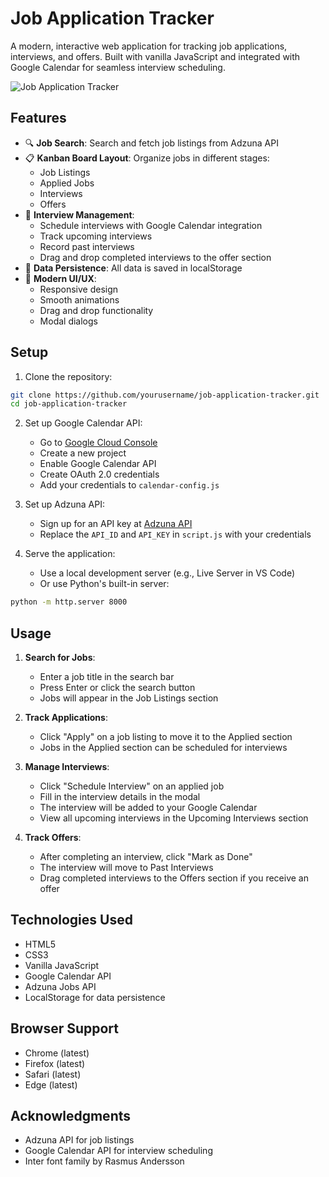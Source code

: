 # Job Application Tracker

A modern, interactive web application for tracking job applications, interviews, and offers. Built with vanilla JavaScript and integrated with Google Calendar for seamless interview scheduling.

![Job Application Tracker](https://github.com/user-attachments/assets/d7eec19e-4939-4e63-b086-4be53f5f7a62)

## Features

- 🔍 **Job Search**: Search and fetch job listings from Adzuna API
- 📋 **Kanban Board Layout**: Organize jobs in different stages:
  - Job Listings
  - Applied Jobs
  - Interviews
  - Offers
- 📅 **Interview Management**:
  - Schedule interviews with Google Calendar integration
  - Track upcoming interviews
  - Record past interviews
  - Drag and drop completed interviews to the offer section
- 💾 **Data Persistence**: All data is saved in localStorage
- 🎨 **Modern UI/UX**:
  - Responsive design
  - Smooth animations
  - Drag and drop functionality
  - Modal dialogs

## Setup

1. Clone the repository:
```bash
git clone https://github.com/yourusername/job-application-tracker.git
cd job-application-tracker
```

2. Set up Google Calendar API:
   - Go to [Google Cloud Console](https://console.cloud.google.com)
   - Create a new project
   - Enable Google Calendar API
   - Create OAuth 2.0 credentials
   - Add your credentials to `calendar-config.js`

3. Set up Adzuna API:
   - Sign up for an API key at [Adzuna API](https://developer.adzuna.com/)
   - Replace the `API_ID` and `API_KEY` in `script.js` with your credentials

4. Serve the application:
   - Use a local development server (e.g., Live Server in VS Code)
   - Or use Python's built-in server:
```bash
python -m http.server 8000
```

## Usage

1. **Search for Jobs**:
   - Enter a job title in the search bar
   - Press Enter or click the search button
   - Jobs will appear in the Job Listings section

2. **Track Applications**:
   - Click "Apply" on a job listing to move it to the Applied section
   - Jobs in the Applied section can be scheduled for interviews

3. **Manage Interviews**:
   - Click "Schedule Interview" on an applied job
   - Fill in the interview details in the modal
   - The interview will be added to your Google Calendar
   - View all upcoming interviews in the Upcoming Interviews section

4. **Track Offers**:
   - After completing an interview, click "Mark as Done"
   - The interview will move to Past Interviews
   - Drag completed interviews to the Offers section if you receive an offer

## Technologies Used

- HTML5
- CSS3
- Vanilla JavaScript
- Google Calendar API
- Adzuna Jobs API
- LocalStorage for data persistence

## Browser Support

- Chrome (latest)
- Firefox (latest)
- Safari (latest)
- Edge (latest)

## Acknowledgments

- Adzuna API for job listings
- Google Calendar API for interview scheduling
- Inter font family by Rasmus Andersson 
